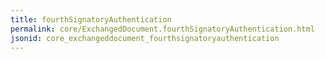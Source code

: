 ```yaml
---
title: fourthSignatoryAuthentication
permalink: core/ExchangedDocument.fourthSignatoryAuthentication.html
jsonid: core_exchangeddocument_fourthsignatoryauthentication
---
```

